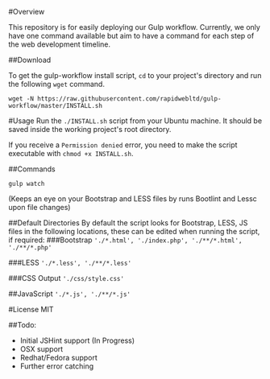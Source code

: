 #Overview

This repository is for easily deploying our Gulp workflow. Currently, we only have one command available but aim to have a command for each step of the web development timeline. 

##Download

To get the gulp-workflow install script, `cd` to your project's directory and run the following `wget` command.

`wget -N https://raw.githubusercontent.com/rapidwebltd/gulp-workflow/master/INSTALL.sh`

#Usage
Run the `./INSTALL.sh` script from your Ubuntu machine. It should be saved inside the working project's root directory.

If you receive a `Permission denied` error, you need to make the script executable with `chmod +x INSTALL.sh`.

##Commands

`gulp watch`

(Keeps an eye on your Bootstrap and LESS files by runs Bootlint and Lessc upon file changes)

##Default Directories
By default the script looks for Bootstrap, LESS, JS files in the following locations, these can be edited when running the script, if required:
###Bootstrap
`'./*.html', './index.php', './**/*.html', './**/*.php'`

###LESS
`'./*.less', './**/*.less'`

###CSS Output
`'./css/style.css'`

##JavaScript
`'./*.js', './**/*.js'`

#License
MIT

##Todo: 

* Initial JSHint support (In Progress)
* OSX support
* Redhat/Fedora support
* Further error catching


